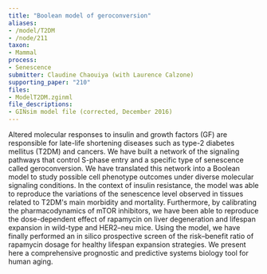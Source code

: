 ```yaml
---
title: "Boolean model of geroconversion"
aliases:
- /model/T2DM
- /node/211
taxon: 
- Mammal
process: 
- Senescence
submitter: Claudine Chaouiya (with Laurence Calzone)
supporting_paper: "210"
files: 
- ModelT2DM.zginml
file_descriptions: 
- GINsim model file (corrected, December 2016)
---
```



Altered molecular responses to insulin and growth factors (GF) are responsible
for late-life shortening diseases such as type-2 diabetes mellitus (T2DM) and
cancers. We have built a network of the signaling pathways that control
S-phase entry and a specific type of senescence called geroconversion. We have
translated this network into a Boolean model to study possible cell phenotype
outcomes under diverse molecular signaling conditions. In the context of
insulin resistance, the model was able to reproduce the variations of the
senescence level observed in tissues related to T2DM's main morbidity and
mortality. Furthermore, by calibrating the pharmacodynamics of mTOR
inhibitors, we have been able to reproduce the dose-dependent effect of
rapamycin on liver degeneration and lifespan expansion in wild-type and
HER2–neu mice. Using the model, we have finally performed an in silico
prospective screen of the risk–benefit ratio of rapamycin dosage for healthy
lifespan expansion strategies. We present here a comprehensive prognostic and
predictive systems biology tool for human aging.


